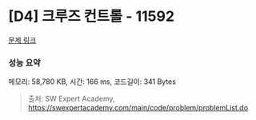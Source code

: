 # [D4] 크루즈 컨트롤 - 11592 

[문제 링크](https://swexpertacademy.com/main/code/problem/problemDetail.do?contestProbId=AXfRhBl6KTMDFAS5) 

### 성능 요약

메모리: 58,780 KB, 시간: 166 ms, 코드길이: 341 Bytes



> 출처: SW Expert Academy, https://swexpertacademy.com/main/code/problem/problemList.do